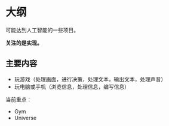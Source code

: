 # 大纲

可能达到人工智能的一些项目。

**关注的是实现。**


## 主要内容

- 玩游戏（处理画面，进行决策，处理文本，输出文本，处理声音）
- 玩电脑或手机（浏览信息，处理信息，编写信息）



当前重点：

- Gym
- Universe